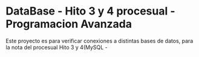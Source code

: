 # DataBase - Hito 3 y  4 procesual - Programacion Avanzada
Este proyecto es para verificar conexiones a distintas bases de datos, para la nota del procesual Hito 3 y 4(MySQL - 
